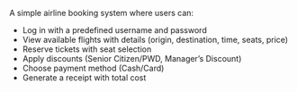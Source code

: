 A simple airline booking system where users can:
- Log in with a predefined username and password
- View available flights with details (origin, destination, time, seats, price)
- Reserve tickets with seat selection
- Apply discounts (Senior Citizen/PWD, Manager’s Discount)
- Choose payment method (Cash/Card)
- Generate a receipt with total cost
